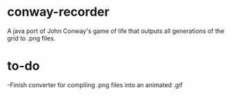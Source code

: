 # conway-recorder

A java port of John Conway's game of life that outputs all generations of the grid to .png files.

# to-do

-Finish converter for compiling .png files into an animated .gif
